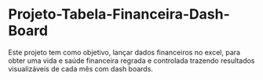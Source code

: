 # Projeto-Tabela-Financeira-Dash-Board
Este projeto tem como objetivo, lançar dados financeiros no excel, para obter uma vida e saúde financeira regrada e controlada trazendo resultados visualizáveis de cada mês com dash boards.
